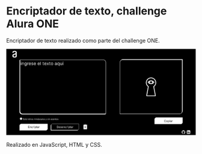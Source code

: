 # Encriptador de texto, challenge Alura ONE

Encriptador de texto realizado como  parte del challenge ONE.

![Encriptador](https://github.com/BiltFired/Challenge-Encriptador-de-texto-ONE/blob/main/screenshots/ecriptador.png?raw=true)

Realizado en JavaScript, HTML y CSS.
